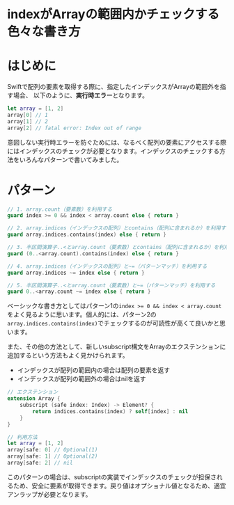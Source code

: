 # indexがArrayの範囲内かチェックする色々な書き方
# はじめに

Swiftで配列の要素を取得する際に、指定したインデックスがArrayの範囲外を指す場合、
以下のように、**実行時エラー**となります。

```swift
let array = [1, 2]
array[0] // 1
array[1] // 2
array[2] // fatal error: Index out of range
```
意図しない実行時エラーを防ぐためには、なるべく配列の要素にアクセスする際にはインデックスのチェックが必要となります。インデックスのチェックする方法をいろんなパターンで書いてみました。

# パターン

```swift
// 1. array.count（要素数）を利用する
guard index >= 0 && index < array.count else { return }

// 2. array.indices（インデックスの配列）とcontains（配列に含まれるか）を利用する
guard array.indices.contains(index) else { return }

// 3. 半区間演算子..<とarray.count（要素数）とcontains（配列に含まれるか）を利用する
guard (0..<array.count).contains(index) else { return }

// 4. array.indices（インデックスの配列）と~=（パターンマッチ）を利用する
guard array.indices ~= index else { return }

// 5. 半区間演算子..<とarray.count（要素数）と~=（パターンマッチ）を利用する
guard 0..<array.count ~= index else { return }
```
ベーシックな書き方としてはパターン1の`index >= 0 && index < array.count`をよく見るように思います。個人的には、パターン2の`array.indices.contains(index)`でチェックするのが可読性が高くて良いかと思います。

また、その他の方法として、新しいsubscript構文をArrayのエクステンションに追加するという方法もよく見かけられます。

 - インデックスが配列の範囲内の場合は配列の要素を返す
 - インデックスが配列の範囲外の場合はnilを返す

```swift
// エクステンション
extension Array {
    subscript (safe index: Index) -> Element? {
        return indices.contains(index) ? self[index] : nil
    }
}

// 利用方法
let array = [1, 2]
array[safe: 0] // Optional(1)
array[safe: 1] // Optional(2)
array[safe: 2] // nil
```
このパターンの場合は、subscriptの実装でインデックスのチェックが担保されるため、安全に要素が取得できます。戻り値はオプショナル値となるため、適宜アンラップが必要となります。


